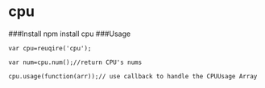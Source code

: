 cpu
===
###Install
npm install cpu
###Usage
```
var cpu=reuqire('cpu');

var num=cpu.num();//return CPU's nums

cpu.usage(function(arr));// use callback to handle the CPUUsage Array

``` 
